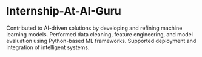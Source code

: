 # Internship-At-AI-Guru
Contributed to AI-driven solutions by developing and refining machine learning models. Performed data cleaning, feature engineering, and model evaluation using Python-based ML frameworks. Supported deployment and integration of intelligent systems.
